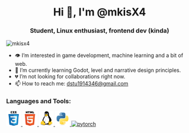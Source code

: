 <h1 align="center">Hi 👋, I'm @mkisX4</h1>
<h3 align="center">Student, Linux enthusiast, frontend dev (kinda)</h3>

<p align="left"> <img src="https://komarev.com/ghpvc/?username=mkisx4&label=Profile%20views&color=33d17a&style=flat" alt="mkisx4" /> </p>

- 👁️ I’m interested in game development, machine learning and a bit of web.
- 🌱 I’m currently learning Godot, level and narrative design principles.
- 💔 I’m not looking for collaborations right now.
- 📫 How to reach me: dstu1914346@gmail.com

<h3 align="left">Languages and Tools:</h3>
<p align="left"> <a href="https://www.w3schools.com/css/" target="_blank" rel="noreferrer"> <img src="https://raw.githubusercontent.com/devicons/devicon/master/icons/css3/css3-original-wordmark.svg" alt="css3" width="40" height="40"/> </a> <a href="https://www.w3.org/html/" target="_blank" rel="noreferrer"> <img src="https://raw.githubusercontent.com/devicons/devicon/master/icons/html5/html5-original-wordmark.svg" alt="html5" width="40" height="40"/> </a> <a href="https://www.linux.org/" target="_blank" rel="noreferrer"> <img src="https://raw.githubusercontent.com/devicons/devicon/master/icons/linux/linux-original.svg" alt="linux" width="40" height="40"/> </a> <a href="https://www.python.org" target="_blank" rel="noreferrer"> <img src="https://raw.githubusercontent.com/devicons/devicon/master/icons/python/python-original.svg" alt="python" width="40" height="40"/> </a> <a href="https://pytorch.org/" target="_blank" rel="noreferrer"> <img src="https://www.vectorlogo.zone/logos/pytorch/pytorch-icon.svg" alt="pytorch" width="40" height="40"/> </a> </p>
